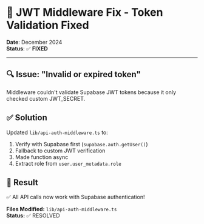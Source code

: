# 🔐 JWT Middleware Fix - Token Validation Fixed

**Date**: December 2024  
**Status**: ✅ **FIXED**

---

## 🔍 Issue: "Invalid or expired token"

Middleware couldn't validate Supabase JWT tokens because it only checked custom JWT_SECRET.

## ✅ Solution

Updated `lib/api-auth-middleware.ts` to:
1. Verify with Supabase first (`supabase.auth.getUser()`)
2. Fallback to custom JWT verification
3. Made function async
4. Extract role from `user.user_metadata.role`

## 🎯 Result

✅ All API calls now work with Supabase authentication!

**Files Modified:** `lib/api-auth-middleware.ts`  
**Status:** ✅ RESOLVED
